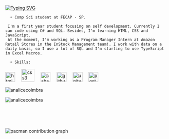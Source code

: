 
<p float="left">
   <a href="https://git.io/typing-svg"><img src="https://readme-typing-svg.demolab.com?font=Fira+Code&pause=1000&color=abd200&random=false&width=499&height=40&lines=Hey%2F+I'm+Analice." alt="Typing SVG" /></a>
    <samp>
      <p float="left">
      
      ➧ Comp Sci student at FECAP - SP.
      
     I'm a first year student focusing on self development. Currently I can code using C# and SQL. Besides, I'm learning HTML, CSS and JavaScript.
     At the moment, I'm working as a Program Manager Intern at Amazon Retail Stores in the InStock Management team!. I work with data on a daily basis, so I use a lot of SQL and I'm starting to use TypeScript in Excel Macros.  

      ➧ Skills:     
   
      
<div align="left">
  <img src="https://cdn.jsdelivr.net/gh/devicons/devicon/icons/html5/html5-original.svg" height="30" alt="html5 logo"  />
  <img width="12" />
  <img src="https://cdn.jsdelivr.net/gh/devicons/devicon/icons/css3/css3-original.svg" height="40" alt="css3 logo"  />
  <img width="12" />
  <img src="https://cdn.jsdelivr.net/gh/devicons/devicon/icons/csharp/csharp-original.svg" height="30" alt="csharp logo"  />
  <img width="12" />
  <img src="https://cdn.jsdelivr.net/gh/devicons/devicon/icons/github/github-original.svg" height="30" alt="github logo"  />
  <img width="12" />
  <img src="https://cdn.jsdelivr.net/gh/devicons/devicon/icons/unity/unity-original.svg" height="30" alt="unity logo"  />
  <img width="12" />
  <img src="https://cdn.jsdelivr.net/gh/devicons/devicon/icons/postgresql/postgresql-original.svg" height="30" alt="postgresql logo"  />
</div>



<p>&nbsp;<img align="left" src="https://github-readme-stats.vercel.app/api?username=analicecoimbra&show_icons=true&locale=en" alt="analicecoimbra" /></p>

<p><img align="center" src="https://github-readme-stats.vercel.app/api/top-langs?username=analicecoimbra&show_icons=true&locale=en&layout=compact" alt="analicecoimbra" /></p>

###

<br>



###


<div align="left">
</div>

<br clear="both">

<picture>
  <source media="(prefers-color-scheme: dark)" srcset="https://raw.githubusercontent.com/AnaliceCoimbra/AnaliceCoimbra/output/pacman-contribution-graph-dark.svg">
  <source media="(prefers-color-scheme: light)" srcset="https://raw.githubusercontent.com/AnaliceCoimbra/AnaliceCoimbra/output/pacman-contribution-graph.svg">
  <img alt="pacman contribution graph" src="https://raw.githubusercontent.com/AnaliceCoimbra/AnaliceCoimbra/output/pacman-contribution-graph.svg">
</picture>


